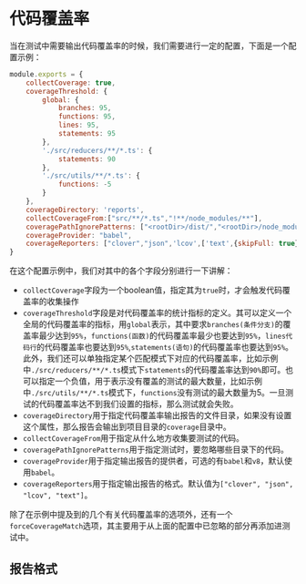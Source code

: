 # 代码覆盖率

当在测试中需要输出代码覆盖率的时候，我们需要进行一定的配置，下面是一个配置示例：

```js
module.exports = {
    collectCoverage: true,
    coverageThreshold: {
        global: {
            branches: 95,
            functions: 95,
            lines: 95,
            statements: 95
        },
        './src/reducers/**/*.ts': {
            statements: 90
        },
        './src/utils/**/*.ts': {
            functions: -5
        }
    },
    coverageDirectory: 'reports',
    collectCoverageFrom:["src/**/*.ts","!**/node_modules/**"],
    coveragePathIgnorePatterns: ["<rootDir>/dist/","<rootDir>/node_modules/"],
    coverageProvider: "babel",
    coverageReporters: ["clover","json",'lcov',['text',{skipFull: true}]]
}
```

在这个配置示例中，我们对其中的各个字段分别进行一下讲解：

* `collectCoverage`字段为一个boolean值，指定其为`true`时，才会触发代码覆盖率的收集操作
* `coverageThreshold`字段是对代码覆盖率的统计指标的定义。其可以定义一个全局的代码覆盖率的指标，用`global`表示，其中要求`branches(条件分支)`的覆盖率最少达到`95%`，`functions(函数)`的代码覆盖率最少也要达到`95%`，`lines代码行`的代码覆盖率也要达到`95%`,`statements(语句)`的代码覆盖率也要达到`95%`。此外，我们还可以单独指定某个匹配模式下对应的代码覆盖率，比如示例中`./src/reducers/**/*.ts`模式下`statements`的代码覆盖率达到`90%`即可。也可以指定一个负值，用于表示没有覆盖的测试的最大数量，比如示例中`./src/utils/**/*.ts`模式下，`functions`没有测试的最大数量为5。一旦测试的代码覆盖率达不到我们设置的指标，那么测试就会失败。
* `coverageDirectory`用于指定代码覆盖率输出报告的文件目录，如果没有设置这个属性，那么报告会输出到项目目录的`coverage`目录中。
* `collectCoverageFrom`用于指定从什么地方收集要测试的代码。
* `coveragePathIgnorePatterns`用于指定测试时，要忽略哪些目录下的代码。
* `coverageProvider`用于指定输出报告的提供者，可选的有`babel`和`v8`，默认使用`babel`。
* `coverageReporters`用于指定输出报告的格式。默认值为`["clover", "json", "lcov", "text"]`。

除了在示例中提及到的几个有关代码覆盖率的选项外，还有一个`forceCoverageMatch`选项，其主要用于从上面的配置中已忽略的部分再添加进测试中。

## 报告格式

[//]: # (todo：添加报告格式)
